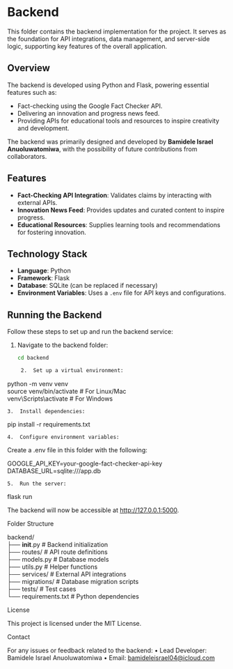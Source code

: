 # Backend  

This folder contains the backend implementation for the project. It serves as the foundation for API integrations, data management, and server-side logic, supporting key features of the overall application.  

## Overview  
The backend is developed using Python and Flask, powering essential features such as:  
- Fact-checking using the Google Fact Checker API.  
- Delivering an innovation and progress news feed.  
- Providing APIs for educational tools and resources to inspire creativity and development.  

The backend was primarily designed and developed by **Bamidele Israel Anuoluwatomiwa**, with the possibility of future contributions from collaborators.  

## Features  
- **Fact-Checking API Integration**: Validates claims by interacting with external APIs.  
- **Innovation News Feed**: Provides updates and curated content to inspire progress.  
- **Educational Resources**: Supplies learning tools and recommendations for fostering innovation.  

## Technology Stack  
- **Language**: Python  
- **Framework**: Flask  
- **Database**: SQLite (can be replaced if necessary)  
- **Environment Variables**: Uses a `.env` file for API keys and configurations.  

## Running the Backend  
Follow these steps to set up and run the backend service:  

1. Navigate to the backend folder:  
   ```bash  
   cd backend  

	2.	Set up a virtual environment:

python -m venv venv  
source venv/bin/activate  # For Linux/Mac  
venv\Scripts\activate     # For Windows  


	3.	Install dependencies:

pip install -r requirements.txt  


	4.	Configure environment variables:
Create a .env file in this folder with the following:

GOOGLE_API_KEY=your-google-fact-checker-api-key  
DATABASE_URL=sqlite:///app.db  


	5.	Run the server:

flask run  



The backend will now be accessible at http://127.0.0.1:5000.

Folder Structure

backend/  
├── __init__.py        # Backend initialization  
├── routes/            # API route definitions  
├── models.py          # Database models  
├── utils.py           # Helper functions  
├── services/          # External API integrations  
├── migrations/        # Database migration scripts  
├── tests/             # Test cases  
└── requirements.txt   # Python dependencies  

License

This project is licensed under the MIT License.

Contact

For any issues or feedback related to the backend:
	•	Lead Developer: Bamidele Israel Anuoluwatomiwa
	•	Email: bamideleisrael04@icloud.com